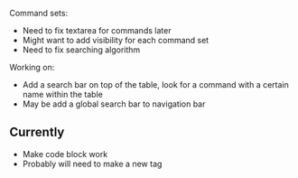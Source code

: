 Command sets:
* Need to fix textarea for commands later
* Might want to add visibility for each command set
* Need to fix searching algorithm

Working on:

- Add a search bar on top of the table, look for a command with a certain name within the table
- May be add a global search bar to navigation bar

## Currently
- Make code block work
- Probably will need to make a new tag
